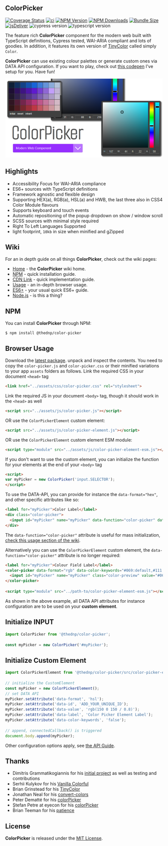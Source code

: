 ## ColorPicker
[![Coverage Status](https://coveralls.io/repos/github/thednp/color-picker/badge.svg)](https://coveralls.io/github/thednp/color-picker)
[![ci](https://github.com/thednp/color-picker/actions/workflows/ci.yml/badge.svg)](https://github.com/thednp/color-picker/actions/workflows/ci.yml)
[![NPM Version](https://img.shields.io/npm/v/@thednp/color-picker.svg)](https://www.npmjs.com/package/@thednp/color-picker)
[![NPM Downloads](https://img.shields.io/npm/dm/@thednp/color-picker.svg)](http://npm-stat.com/charts.html?package=@thednp/color-picker)
[![Bundle Size](https://img.shields.io/bundlephobia/minzip/@thednp/color-picker)](https://bundlephobia.com/package/@thednp/color-picker)
[![jsDeliver](https://data.jsdelivr.com/v1/package/npm/@thednp/color-picker/badge)](https://www.jsdelivr.com/package/npm/@thednp/color-picker)
![cypress version](https://img.shields.io/badge/cypress-9.7.0-brightgreen)
![typescript version](https://img.shields.io/badge/typescript-4.5.2-brightgreen)

The feature rich **ColorPicker** component for the modern web built with TypeScript definitions, Cypress tested, WAI-ARIA compliant and lots of goodies. In addition, it features its own version of [TinyColor](https://github.com/bgrins/TinyColor) called simply `Color`.

**ColorPicker** can use existing colour palettes or generate custom ones via DATA API configuration. If you want to play, check out [this codepen](https://codepen.io/thednp/pen/WNdRWPN) I've setup for you. Have fun!

[![image](./docs/img/color-picker.png)](http://thednp.github.io/color-picker)


## Highlights
* Accessibility Focus for WAI-ARIA compliance
* ES6+ sources with TypeScript definitions
* Framework agnostic and flexible design
* Supporting HEX(a), RGB(a), HSL(a) and HWB, the last three also in CSS4 Color Module flavours
* Supports keyboard and touch events
* Automatic repositioning of the popup dropdown on show / window scroll
* SCSS sources with minimal style required
* Right To Left Languages Supported
* light footprint, `10kb` in size when minified and gZipped


## Wiki
For an in depth guide on all things **ColorPicker**, check out the wiki pages:
* [Home](https://github.com/thednp/color-picker/wiki) - the **ColorPicker** wiki home.
* [NPM](https://github.com/thednp/color-picker/wiki/NPM) - quick installation guide.
* [CDN Link](https://github.com/thednp/color-picker/wiki/CDN) - quick implementation guide.
* [Usage](https://github.com/thednp/color-picker/wiki/Usage) - an in-depth browser usage.
* [ES6+](https://github.com/thednp/color-picker/wiki/ES6) - your usual quick ES6+ guide.
* [Node.js](https://github.com/thednp/color-picker/wiki/Node.js) - is this a thing?


## NPM
You can install **ColorPicker** through NPM:

```
$ npm install @thednp/color-picker
```

## Browser Usage
Download the [latest package](https://github.com/thednp/color-picker/archive/master.zip). unpack and inspect the contents. You need to copy the `color-picker.js` and `color-picker.css` or their minified variations to your app `assets` folders as follows.
Link the required CSS in your document `<head>` tag
```html
<link href="../assets/css/color-picker.css" rel="stylesheet">
```

Link the required JS in your document  `<body>` tag, though it should work in the `<head>` as well
```html
<script src="../assets/js/color-picker.js"></script>
```
OR use the `ColorPickerElement` custom element:
```html
<script src="../assets/js/color-picker-element.js"></script>
```
OR use the `ColorPickerElement` custom element ESM module:
```html
<script type="module" src="../assets/js/color-picker-element-esm.js"></script>
```

If you don't want to use the custom element, you can initialize the function for your elements at the end of your `<body>` tag
```html
<script>
var myPicker = new ColorPicker('input.SELECTOR');
</script>
```

To use the DATA-API, you can provide for instance the `data-format="hex"`, and other specific attributes like so:
```html
<label for="myPicker">Color Label</label>
<div class="color-picker">
  <input id="myPicker" name="myPicker" data-function="color-picker" data-format="hex" data-color-presets="red,green,blue" class="color-preview" value="#069">
</div>
```
The `data-function="color-picker"` attribute is useful for mass initialization, [check this usage section of the wiki](https://github.com/thednp/color-picker/wiki/Usage#initialize-multiple-targets). 

Alternatively you can use the `ColorPickerElement` custom element, the `data-function="color-picker"` attribute is no longer required:
```html
<label for="myPicker">Colour Field Label</label>
<color-picker data-format="rgb" data-color-keywords="#069:default,#111:revert">
  <input id="myPicker" name="myPicker" class="color-preview" value="#069">
</color-picker>

<script type="module" src="../path-to/color-picker-element-esm.js"></script>
```
As shown in the above example, all DATA API attributes for instance configuration are to be used on your **custom element**.


## Initialize INPUT
```javascript
import ColorPicker from '@thednp/color-picker';

const myPicker = new ColorPicker('#myPicker');
```

## Initialize Custom Element
```javascript
import ColorPickerElement from '@thednp/color-picker/src/color-picker-element';

// initialize the CustomElement
const myPicker = new ColorPickerElement();
// set DATA API
myPicker.setAttribute('data-format', 'hsl');
myPicker.setAttribute('data-id', 'ADD_YOUR_UNIQUE_ID');
myPicker.setAttribute('data-value', 'rgb(150 0 150 / 0.8)');
myPicker.setAttribute('data-label', 'Color Picker Element Label');
myPicker.setAttribute('data-color-keywords', 'false');

// append, connectedCallback() is triggered
document.body.append(myPicker);
```
Other configuration options apply, see [the API Guide](https://github.com/thednp/color-picker/wiki/API).


## Thanks
* Dimitris Grammatikogiannis for his [initial project](https://codepen.io/dgrammatiko/pen/zLvXwR) as well as testing and contributions
* Serhii Kulykov for his [Vanilla Colorful](https://github.com/web-padawan/vanilla-colorful)
* Brian Grinstead for his [TinyColor](https://github.com/bgrins/TinyColor)
* Jonathan Neal for his [convert-colors](https://github.com/jonathantneal/convert-colors)
* Peter Dematté  for his [colorPicker](http://www.dematte.at/colorPicker/)
* Ștefan Petre at eyecon for his [colorPicker](https://www.eyecon.ro/colorpicker/)
* Brian Teeman for his [patience](https://github.com/joomla/joomla-cms/pull/35639)

## License
**ColorPicker** is released under the [MIT License](https://github.com/thednp/color-picker/blob/master/LICENSE).
